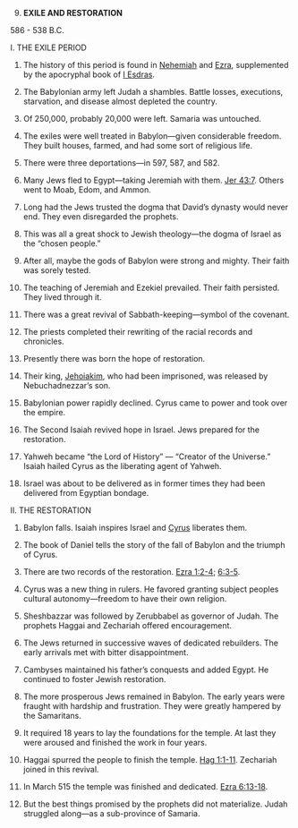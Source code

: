 


9. **EXILE AND RESTORATION**

586 - 538 B.C.

I. THE EXILE PERIOD

1. The history of this period is found in [Nehemiah](/en/Bible/Nehemiah/1.htm) and [Ezra](/en/Bible/Ezra/1.htm), supplemented by the apocryphal book of [I Esdras](http://www.earlyjewishwritings.com/1esdras.html).

2. The Babylonian army left Judah a shambles. Battle losses, executions, starvation, and disease almost depleted the country.

3. Of 250,000, probably 20,000 were left. Samaria was untouched.

4. The exiles were well treated in Babylon—given considerable freedom. They built houses, farmed, and had some sort of religious life.

5. There were three deportations—in 597, 587, and 582.

6. Many Jews fled to Egypt—taking Jeremiah with them. [Jer 43:7](/en/Bible/Jeremiah/43#v7). Others went to Moab, Edom, and Ammon.

7. Long had the Jews trusted the dogma that David’s dynasty would never end. They even disregarded the prophets.

8. This was all a great shock to Jewish theology—the dogma of Israel as the “chosen people.”

9. After all, maybe the gods of Babylon were strong and mighty. Their faith was sorely tested.

10. The teaching of Jeremiah and Ezekiel prevailed. Their faith persisted. They lived through it.

11. There was a great revival of Sabbath-keeping—symbol of the covenant.

12. The priests completed their rewriting of the racial records and chronicles.

13. Presently there was born the hope of restoration.

14. Their king, [Jehoiakim](https://en.wikipedia.org/wiki/Jehoiakim), who had been imprisoned, was released by Nebuchadnezzar’s son.

15. Babylonian power rapidly declined. Cyrus came to power and took over the empire.

16. The Second Isaiah revived hope in Israel. Jews prepared for the restoration.

17. Yahweh became “the Lord of History” — “Creator of the Universe.” Isaiah hailed Cyrus as the liberating agent of Yahweh.

18. Israel was about to be delivered as in former times they had been delivered from Egyptian bondage.

II. THE RESTORATION

1. Babylon falls. Isaiah inspires Israel and [Cyrus](https://en.wikipedia.org/wiki/Cyrus_the_Great) liberates them.

2. The book of Daniel tells the story of the fall of Babylon and the triumph of Cyrus.

3. There are two records of the restoration. [Ezra 1:2-4](/en/Bible/Ezra/1#v2); [6:3-5](/en/Bible/Ezra/6#v3).

4. Cyrus was a new thing in rulers. He favored granting subject peoples cultural autonomy—freedom to have their own religion.

5. Sheshbazzar was followed by Zerubbabel as governor of Judah. The prophets Haggai and Zechariah offered encouragement.

6. The Jews returned in successive waves of dedicated rebuilders. The early arrivals met with bitter disappointment.

7. Cambyses maintained his father’s conquests and added Egypt. He continued to foster Jewish restoration.

8. The more prosperous Jews remained in Babylon. The early years were fraught with hardship and frustration. They were greatly hampered by the Samaritans.

9. It required 18 years to lay the foundations for the temple. At last they were aroused and finished the work in four years.

10. Haggai spurred the people to finish the temple. [Hag 1:1-11](/en/Bible/Haggai/1#v1). Zechariah joined in this revival.

11. In March 515 the temple was finished and dedicated. [Ezra 6:13-18](/en/Bible/Ezra/6#v13).

12. But the best things promised by the prophets did not materialize. Judah struggled along—as a sub-province of Samaria.